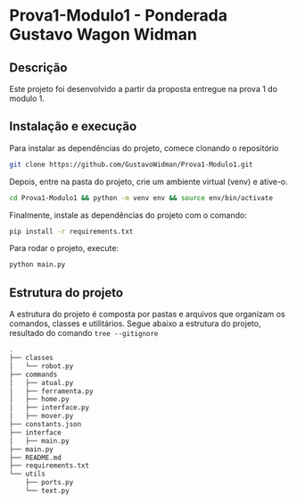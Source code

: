 # Prova1-Modulo1 - Ponderada Gustavo Wagon Widman


## Descrição

Este projeto foi desenvolvido a partir da proposta entregue na prova 1 do modulo 1.

## Instalação e execução

Para instalar as dependências do projeto, comece clonando o repositório

```bash
git clone https://github.com/GustavoWidman/Prova1-Modulo1.git
```

Depois, entre na pasta do projeto, crie um ambiente virtual (venv) e ative-o.

```bash
cd Prova1-Modulo1 && python -m venv env && source env/bin/activate
```

Finalmente, instale as dependências do projeto com o comando:

```bash
pip install -r requirements.txt
```

Para rodar o projeto, execute:

```bash
python main.py
```

## Estrutura do projeto

A estrutura do projeto é composta por pastas e arquivos que organizam os comandos, classes e utilitários. Segue abaixo a estrutura do projeto, resultado do comando `tree --gitignore`

```bash
.
├── classes
│   └── robot.py
├── commands
│   ├── atual.py
│   ├── ferramenta.py
│   ├── home.py
│   ├── interface.py
│   ├── mover.py
├── constants.json
├── interface
│   ├── main.py
├── main.py
├── README.md
├── requirements.txt
└── utils
    ├── ports.py
    └── text.py
```